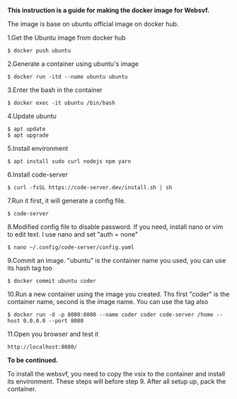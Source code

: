 **This instruction is a guide for making the docker image for Websvf.**

The image is base on ubuntu official image on docker hub.  

1.Get the Ubuntu image from docker hub  

```shell
$ docker push ubuntu
```

2.Generate a container using ubuntu's image

```shell
$ docker run -itd --name ubuntu ubuntu
```

3.Enter the bash in the container

```shell
$ docker exec -it ubuntu /bin/bash
```

4.Update ubuntu

```shell
$ apt update
$ apt upgrade
```

5.Install environment

```shell
$ apt install sudo curl nodejs npm yarn
```

6.Install code-server

```shell
$ curl -fsSL https://code-server.dev/install.sh | sh
```

7.Run it first, it will generate a config file.

```shell
$ code-server
```

8.Modified config file to disable password. If you need, install nano or vim to edit text. I use nano and set "auth = none"

```shell
$ nano ~/.config/code-server/config.yaml
```

9.Commit an image. "ubuntu" is the container name you used, you can use its hash tag too

```shell
$ docker commit ubuntu coder
```

10.Run a new container using the image you created. Ths first "coder" is the container name, second is the image name. You can use the tag also 

```shell
$ docker run -d -p 8080:8080 --name coder coder code-server /home --host 0.0.0.0 --port 8080
```

11.Open you browser and test it

`` http://localhost:8080/ ``



**To be continued.**

To install the websvf, you need to copy the vsix to the container and install its environment. These steps will before step 9. After all setup up, pack the container.
